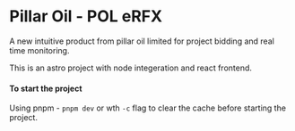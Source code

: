 # Pillar Oil - POL eRFX

A new intuitive product from pillar oil limited for project bidding and real time monitoring.

This is an astro project with node integeration and react frontend.



#### To start the project

Using pnpm - `pnpm dev` or wth `-c` flag to clear the cache before starting the project.
